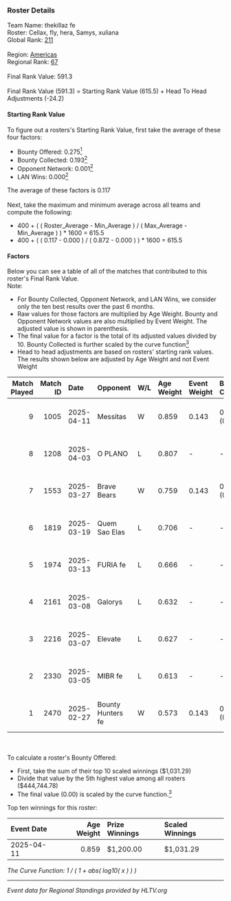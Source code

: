 ### Roster Details<br />
Team Name: thekillaz fe<br />
Roster: Cellax, fly, hera, Samys, xuliana<br />
Global Rank: [211](../../standings_global_2025_06_02.md)<br />
<br />
Region: [Americas]( ../../standings_americas_2025_06_02.md)<br />
Regional Rank: [67]( ../../standings_americas_2025_06_02.md)<br />
<br />
Final Rank Value:  591.3<br />
<br />
Final Rank Value (591.3) = Starting Rank Value (615.5) + Head To Head Adjustments (-24.2)<br />

#### Starting Rank Value<br />
To figure out a rosters's Starting Rank Value, first take the average of these four factors:<br />
- Bounty Offered: 0.275[<sup>1</sup>](#table2)
- Bounty Collected: 0.193[<sup>2</sup>](#table1)
- Opponent Network: 0.001[<sup>2</sup>](#table1)
- LAN Wins: 0.000[<sup>2</sup>](#table1)

The average of these factors is 0.117<br />
<br />
Next, take the maximum and minimum average across all teams and compute the following:<br />
- 400 + ( ( Roster_Average - Min_Average ) / ( Max_Average - Min_Average ) ) * 1600 = 615.5
- 400 + ( ( 0.117 - 0.000 ) / ( 0.872 - 0.000 ) ) * 1600 = 615.5


#### Factors<br />
Below you can see a table of all of the matches that contributed to this roster's Final Rank Value.<br />
Note:<br />

- For Bounty Collected, Opponent Network, and LAN Wins, we consider only the ten best results over the past 6 months.
- Raw values for those factors are multiplied by Age Weight. Bounty and Opponent Network values are also multiplied by Event Weight. The adjusted value is shown in parenthesis.
- The final value for a factor is the total of its adjusted values divided by 10. Bounty Collected is further scaled by the curve function[<sup>3</sup>](#curveFunction)
- Head to head adjustments are based on rosters' starting rank values. The results shown below are adjusted by Age Weight and not Event Weight
<span id="table1"></span><br />


| Match Played | Match ID | Date       | Opponent          | W/L | Age Weight | Event Weight | Bounty Collected | Opponent Network | LAN Wins  | H2H Adj. | Roster                                    |
| -: | -: | :- | :- | :- | :- | :- | :- | :- | :- | -: | :- |
|            9 |     1005 | 2025-04-11 | Messitas          | W   | 0.859      | 0.143        | 0.002 (0.000)    | 0.028 (0.003)    | 0 (0.000) |    12.91 | Cellax, fly, hera, Samys, xuliana         |
|            8 |     1208 | 2025-04-03 | O PLANO           | L   | 0.807      | -            | -                | -                | -         |   -11.04 | brunakiller, Cellax, fly, hera, IsaKrilds |
|            7 |     1553 | 2025-03-27 | Brave Bears       | W   | 0.759      | 0.143        | 0.002 (0.000)    | 0.000 (0.000)    | 0 (0.000) |     9.12 | brunakiller, Cellax, fly, hera, IsaKrilds |
|            6 |     1819 | 2025-03-19 | Quem Sao Elas     | L   | 0.706      | -            | -                | -                | -         |   -10.31 | brunakiller, Cellax, fly, hera, Samys     |
|            5 |     1974 | 2025-03-13 | FURIA fe          | L   | 0.666      | -            | -                | -                | -         |    -1.58 | brunakiller, Cellax, fly, hera, Samys     |
|            4 |     2161 | 2025-03-08 | Galorys           | L   | 0.632      | -            | -                | -                | -         |   -13.14 | brunakiller, Cellax, fly, hera, Samys     |
|            3 |     2216 | 2025-03-07 | Elevate           | L   | 0.627      | -            | -                | -                | -         |   -10.60 | brunakiller, Cellax, fly, hera, Samys     |
|            2 |     2330 | 2025-03-05 | MIBR fe           | L   | 0.613      | -            | -                | -                | -         |    -8.24 | brunakiller, Cellax, fly, hera, Samys     |
|            1 |     2470 | 2025-02-27 | Bounty Hunters fe | W   | 0.573      | 0.143        | 0.003 (0.000)    | 0.116 (0.010)    | 0 (0.000) |     8.69 | brunakiller, Cellax, fly, hera, Samys     |

<br />
<span id="table2"></span><br />
To calculate a roster's Bounty Offered:<br />

- First, take the sum of their top 10 scaled winnings ($1,031.29)
- Divide that value by the 5th highest value among all rosters ($444,744.78)
- The final value (0.00) is scaled by the curve function.[<sup>3</sup>](#curveFunction)

Top ten winnings for this roster:<br />

| Event Date | Age Weight | Prize Winnings | Scaled Winnings |
| :- | -: | :- | :- |
| 2025-04-11 |      0.859 | $1,200.00      | $1,031.29       |


<span id="curveFunction"></span>_The Curve Function: 1 / ( 1 + abs( log10( x ) ) )_<br />

---
_Event data for Regional Standings provided by HLTV.org_<br />
